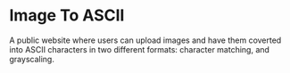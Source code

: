<html>
  <h1>
    Image To ASCII
  </h1>
  <p>
    A public website where users can upload images and have them coverted into ASCII characters in two different formats: character matching, and grayscaling. 
  </p>
</html>
